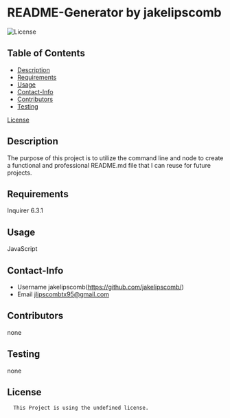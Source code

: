 # README-Generator by jakelipscomb
  ![License](https://img.shields.io/badge/License--blue.svg)
  ## Table of Contents
  * [Description](#description)
  * [Requirements](#requirements)
  * [Usage](#usage)
  * [Contact-Info](#contact-info)
  * [Contributors](#contributors)
  * [Testing](#testing)

 [License](#license) 

## Description
The purpose of this project is to utilize the command line and node to create a functional and professional README.md file that I can reuse for future projects.
## Requirements
Inquirer 6.3.1
## Usage
JavaScript
## Contact-Info
* Username jakelipscomb(https://github.com/jakelipscomb/)
* Email jlipscombtx95@gmail.com
## Contributors
none
## Testing


none


## License
      This Project is using the undefined license.
